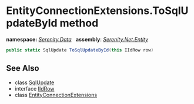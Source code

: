 # EntityConnectionExtensions.ToSqlUpdateById method
**namespace:** *[Serenity.Data](../../README.md#serenity.data-namespace)*   **assembly**: *[Serenity.Net.Entity](../../README.md)*

```csharp
public static SqlUpdate ToSqlUpdateById(this IIdRow row)
```

## See Also

* class [SqlUpdate](../Serenity.Net.Data/../SqlUpdate.md)
* interface [IIdRow](../IIdRow.md)
* class [EntityConnectionExtensions](../EntityConnectionExtensions.md)